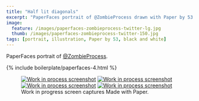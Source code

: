 ```yaml
---
title: "Half lit diagonals"
excerpt: "PaperFaces portrait of @ZombieProcess drawn with Paper by 53 on an iPad."
image: 
  feature: /images/paperfaces-zombieprocess-twitter-lg.jpg
  thumb: /images/paperfaces-zombieprocess-twitter-150.jpg
tags: [portrait, illustration, Paper by 53, black and white]
---
```


PaperFaces portrait of [@ZombieProcess](http://twitter.com/zombieprocess).

{% include boilerplate/paperfaces-4.html %}

<figure class="third">
	<a href="{{ site.url }}/images/paperfaces-zombieprocess-process-1-lg.jpg"><img src="{{ site.url }}/images/paperfaces-zombieprocess-process-1-600.jpg" alt="Work in process screenshot"></a>
	<a href="{{ site.url }}/images/paperfaces-zombieprocess-process-2-lg.jpg"><img src="{{ site.url }}/images/paperfaces-zombieprocess-process-2-600.jpg" alt="Work in process screenshot"></a>
	<a href="{{ site.url }}/images/paperfaces-zombieprocess-process-3-lg.jpg"><img src="{{ site.url }}/images/paperfaces-zombieprocess-process-3-600.jpg" alt="Work in process screenshot"></a>
	<a href="{{ site.url }}/images/paperfaces-zombieprocess-process-4-lg.jpg"><img src="{{ site.url }}/images/paperfaces-zombieprocess-process-4-600.jpg" alt="Work in process screenshot"></a>
	<figcaption>Work in progress screen captures Made with Paper.</figcaption>
</figure>